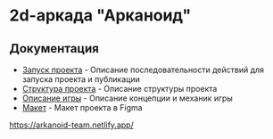 # 2d-аркада "Арканоид"

## Документация

- [Запуск проекта](project-launch-doc.md) - Описание последовательности действий для запуска проекта и публикации
- [Структура проекта](project-structure-doc.md) - Описание структуры проекта
- [Описание игры](game-doc.md) - Описание концепции и механик игры
- [Макет](https://www.figma.com/design/3ysOjOG6dgYJbpZSH2eZhJ/%D0%98%D0%B3%D1%80%D0%B0-%22Arkanoid%22?node-id=0-1) - Макет проекта в Figma

https://arkanoid-team.netlify.app/
